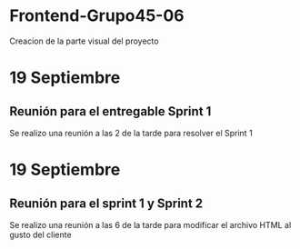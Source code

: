 # Frontend-Grupo45-06
Creacion de la parte visual del proyecto

# 19 Septiembre
## Reunión para el entregable Sprint 1
Se realizo una reunión a las 2 de la tarde para resolver el Sprint 1

# 19 Septiembre
## Reunión para el sprint 1 y Sprint 2
Se realizo una reunión a las 6 de la tarde para modificar el archivo HTML al gusto del cliente
